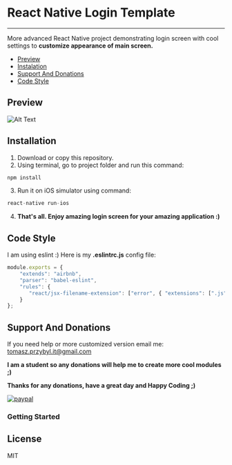 # React Native Login Template

------

 More advanced React Native project demonstrating login screen with cool settings to **customize appearance of main screen.**

- [Preview](#preview)
- [Instalation](#installation)
- [Support And Donations](#support-and-donations)
- [Code Style](#code-style)

## Preview

![Alt Text](https://raw.githubusercontent.com/venits/react-native-map-clustering/master/demo.sgif) 

## Installation
1. Download or copy this repository.
2. Using terminal, go to project folder and run this command:

```javascript
npm install
```
3. Run it on iOS simulator using command:
```javascript
react-native run-ios
```
4. **That's all. Enjoy amazing login screen for your amazing application :)**

## Code Style

I am using eslint :)
Here is my **.eslintrc.js** config file:
```javascript
module.exports = {
    "extends": "airbnb",
    "parser": "babel-eslint",
    "rules": {
       "react/jsx-filename-extension": ["error", { "extensions": [".js", ".jsx"] }],
    }
};
```
## Support And Donations

If you need help or more customized version email me: tomasz.przybyl.it@gmail.com

**I am a student so any donations will help me to create more cool modules ;)**

**Thanks for any donations, have a great day and Happy Coding ;)**

[![paypal](https://www.paypalobjects.com/en_US/i/btn/btn_donateCC_LG.gif)](https://www.paypal.com/cgi-bin/webscr?cmd=_s-xclick&hosted_button_id=XN8LRKQRBZJ86)

### Getting Started

License
----
MIT
